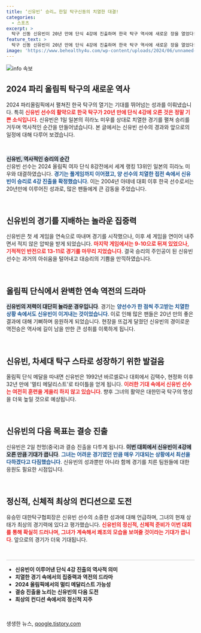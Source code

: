 ```yaml
---
title: ‘신유빈’ 승리… 한일 탁구신동의 치열한 대결!
categories:
  - 스포츠
excerpt: >
  탁구 신동 신유빈이 20년 만에 단식 4강에 진출하며 한국 탁구 역사에 새로운 장을 열었다! 80분의 진땀 나는 접전 끝에 일본의 히라노를 꺾고, 메달 가능성에 눈물을 흘린 그녀의 다음 경기가 기대된다.
feature_text: >
  탁구 신동 신유빈이 20년 만에 단식 4강에 진출하며 한국 탁구 역사에 새로운 장을 열었다! 80분의 진땀 나는 접전 끝에 일본의 히라노를 꺾고, 메달 가능성에 눈물을 흘린 그녀의 다음 경기가 기대된다.
image: 'https://www.behealthy4u.com/wp-content/uploads/2024/06/unnamed-file.png'
---
```


<p><img src="https://www.behealthy4u.com/wp-content/uploads/2024/06/unnamed-file.png" alt="info 속보" /></p>

<h2 data-ke-size="size26">2024 파리 올림픽 탁구의 새로운 역사</h2>

<p data-ke-size="size16">2024 파리올림픽에서 펼쳐진 한국 탁구의 열기는 기대를 뛰어넘는 성과를 이뤄냈습니다. 특히 <b><span style="color: #ee2323;">신유빈 선수의 활약으로 한국 탁구가 20년 만에 단식 4강에 오른 것은 정말 기쁜 소식입니다</span></b>. 신유빈은 1일 일본의 히라노 미우를 상대로 치열한 경기를 펼쳐 승리를 거두며 역사적인 순간을 만들어냈습니다. 본 글에서는 신유빈 선수의 경과와 앞으로의 일정에 대해 다루어 보겠습니다.</p>

<p data-ke-size="size16">&nbsp;</p>

<p><b><span style="background-color: #21538527;">신유빈, 역사적인 승리의 순간</span></b><br />
신유빈 선수는 2024 올림픽 여자 단식 8강전에서 세계 랭킹 13위인 일본의 히라노 미우와 대결하였습니다. <b><span style="color: #1a5490;">경기는 풀게임까지 이어졌고, 양 선수의 치열한 접전 속에서 신유빈이 승리로 4강 진출을 확정했습니다</span></b>. 이는 2004년 아테네 대회 이후 한국 선수로서는 20년만에 이루어진 성과로, 많은 팬들에게 큰 감동을 주었습니다.</p>

<p data-ke-size="size16">&nbsp;</p>

<h2 data-ke-size="size26">신유빈의 경기를 지배하는 놀라운 집중력</h2>

<p>신유빈은 첫 세 게임을 연속으로 따내며 경기를 시작했으나, 이후 세 게임을 연이어 내주면서 적지 않은 압박을 받게 되었습니다. <b><span style="color: #ee2323;">마지막 게임에서는 9-10으로 뒤져 있었으나, 기적적인 반전으로 13-11로 경기를 마무리 지었습니다</span></b>. 결국 승리의 주인공이 된 신유빈 선수는 과거의 아쉬움을 털어내고 대승리의 기쁨을 만끽하였습니다.</p>

<p data-ke-size="size16">&nbsp;</p>

<h2 data-ke-size="size26">올림픽 단식에서 완벽한 연속 역전의 드라마</h2>

<p><b><span style="background-color: #21538527;">신유빈의 저력이 대단히 놀라운 경우입니다</span></b>. 경기는 <b><span style="color: #1a5490;">양선수가 한 점씩 주고받는 치열한 상황 속에서도 신유빈이 이겨내는 것이었습니다</span></b>. 이로 인해 많은 팬들은 20년 만의 좋은 결과에 대해 기뻐하며 응원하게 되었습니다. 현장을 뜨겁게 달궜던 신유빈의 경이로운 역전승은 역사에 길이 남을 만한 큰 성취를 이룩하게 됩니다.</p>

<p data-ke-size="size16">&nbsp;</p>

<h2 data-ke-size="size26">신유빈, 차세대 탁구 스타로 성장하기 위한 발걸음</h2>

<p>올림픽 단식 메달을 따내면 신유빈은 1992년 바르셀로나 대회에서 김택수, 현정화 이후 32년 만에 '멀티 메달리스트'로 타이틀을 얻게 됩니다. <b><span style="color: #ee2323;">이러한 기대 속에서 신유빈 선수는 여전히 훈련을 게을리 하지 않고 있습니다</span></b>. 향후 그녀의 활약은 대한민국 탁구의 명성을 더욱 높일 것으로 예상됩니다.</p>

<p data-ke-size="size16">&nbsp;</p>

<h2 data-ke-size="size26">신유빈의 다음 목표는 결승 진출</h2>

<p>신유빈은 2일 천멍(중국)과 결승 진출을 다투게 됩니다. <b><span style="background-color: #21538527;">이번 대회에서 신유빈이 4강에 오른 만큼 기대가 큽니다</span></b>. <b><span style="color: #1a5490;">그녀는 어려운 경기였던 만큼 매우 기대되는 상황에서 최선을 다하겠다고 다짐했습니다</span></b>. 신유빈의 성과뿐만 아니라 함께 경기를 치른 팀원들에 대한 응원도 필요한 시점입니다.</p>

<p data-ke-size="size16">&nbsp;</p>

<h2 data-ke-size="size26">정신적, 신체적 최상의 컨디션으로 도전</h2>

<p>유승민 대한탁구협회장은 신유빈 선수의 소중한 성과에 대해 언급하며, 그녀의 현재 상태가 최상의 경기력에 있다고 평가했습니다. <b><span style="color: #ee2323;">신유빈의 정신적, 신체적 준비가 이번 대회를 통해 확실히 드러나며, 그녀가 계속해서 쾌조의 모습을 보여줄 것이라는 기대가 큽니다</span></b>. 앞으로의 경기가 더욱 기대됩니다.</p>

<p data-ke-size="size16">&nbsp;</p>

<hr style="height: 1px; border: none; background: #ccc;"/>

<ul>
    <li><b>신유빈이 이루어낸 단식 4강 진출의 역사적 의미</b></li>
    <li><b>치열한 경기 속에서의 집중력과 역전의 드라마</b></li>
    <li><b>2024 올림픽에서의 멀티 메달리스트 가능성</b></li>
    <li><b>결승 진출을 노리는 신유빈의 다음 도전</b></li>
    <li><b>최상의 컨디션 속에서의 정신적 지주</b></li>
</ul>

<p data-ke-size="size16">&nbsp;</p>
생생한 뉴스, <a href="https://qoogle.tistory.com" rel="dofollow">qoogle.tistory.com</a>


